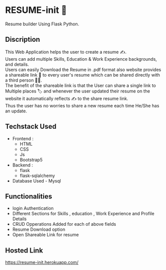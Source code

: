 # RESUME-init  :page_facing_up:
Resume builder Using Flask Python.

## Discription 
This Web Application helps the user to create a resume ✍️.<br>
Users can add multiple Skills, Education & Work Experience backgrounds, and details.<br>
Users can easily Download the Resume in .pdf format also website provides a shareable link 🔗 to every user's resume which can be shared directly with a third person 🧑‍💻.<br>
The benefit of the shareable link is that the User can share a single link to Multiple places 🏷️ and whenever the user updated their resume on the website it automatically reflects ✍️ to the share resume link.<br>
Thus the user has no worries to share a new resume each time He/She has an update.<br>

## Techstack Used
* Frontend :
  * HTML
  * CSS
  * Js
  * Bootstrap5
* Backend :  
  * flask
  * flask-sqlalchemy
* Database Used - Mysql


## Functionalities 
* login Authentication
* Different Sections for Skills , education , Work Experience and Profile Details
* CRUD Opperations Added for each of above fields 
* Resume Download option
* Open Shareable Link for resume 

## Hosted Link 
https://resume-init.herokuapp.com/
